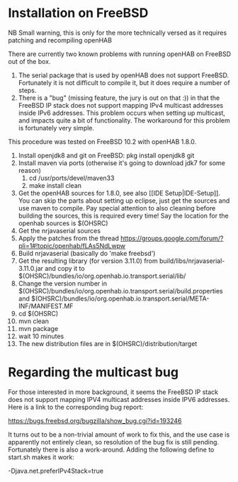 # Installation on FreeBSD

NB Small warning, this is only for the more technically versed as it requires patching and recompiling openHAB

There are currently two known problems with running openHAB on FreeBSD out of the box. 

1. The serial package that is used by openHAB does not support FreeBSD. Fortunately it is not difficult to compile it, but it does require a number of steps.
2. There is a "bug" (missing feature, the jury is out on that :)) in that the FreeBSD IP stack does not support mapping IPv4 multicast addresses inside IPv6 addresses. This problem occurs when setting up multicast, and impacts quite a bit of functionality. The workaround for this problem is fortunately very simple.

This procedure was tested on FreeBSD 10.2 with openHAB 1.8.0.

1. Install openjdk8 and git on FreeBSD:
     pkg install openjdk8 git
1. Install maven via ports (otherwise it's going to download jdk7 for some reason)
   1. cd /usr/ports/devel/maven33
   1. make install clean
2. Get the openHAB sources for 1.8.0, see also [[IDE Setup|IDE-Setup]]. You can skip the parts about setting up eclipse, just get the sources and use maven to compile. Pay special attention to also cleaning before building the sources, this is required every time! Say the location for the openhab sources is $(OHSRC)
3. Get the nrjavaserial sources
4. Apply the patches from the thread <https://groups.google.com/forum/?pli=1#!topic/openhab/fLAs5NdLwpw>
5. Build nrjavaserial (basically do 'make freebsd')
6. Get the resulting library (for version 3.11.0) from build/libs/nrjavaserial-3.11.0.jar and copy it to $(OHSRC)/bundles/io/org.openhab.io.transport.serial/lib/
7. Change the version number in $(OHSRC)/bundles/io/org.openhab.io.transport.serial/build.properties and $(OHSRC)/bundles/io/org.openhab.io.transport.serial/META-INF/MANIFEST.MF
8. cd $(OHSRC)
9. mvn clean
9. mvn package
9. wait 10 minutes
9. The new distribution files are in $(OHSRC)/distribution/target

# Regarding the multicast bug

For those interested in more background, it seems the FreeBSD IP stack does not support mapping IPV4 multicast addresses inside IPV6 addresses. Here is a link to the corresponding bug report:

https://bugs.freebsd.org/bugzilla/show_bug.cgi?id=193246

It turns out to be a non-trivial amount of work to fix this, and the use case is apparently not entirely clean, so resolution of the bug fix is still pending. Fortunately there is also a work-around. Adding the following define to start.sh makes it work:

-Djava.net.preferIPv4Stack=true

